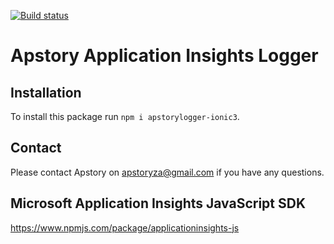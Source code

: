 [![Build status](https://apstory.visualstudio.com/ApStory/_apis/build/status/apstorylogger-ionic3)](https://apstory.visualstudio.com/ApStory/_build/latest?definitionId=40)

# Apstory Application Insights Logger

## Installation

To install this package run `npm i apstorylogger-ionic3`.

## Contact

Please contact Apstory on apstoryza@gmail.com if you have any questions.

## Microsoft Application Insights JavaScript SDK

https://www.npmjs.com/package/applicationinsights-js

